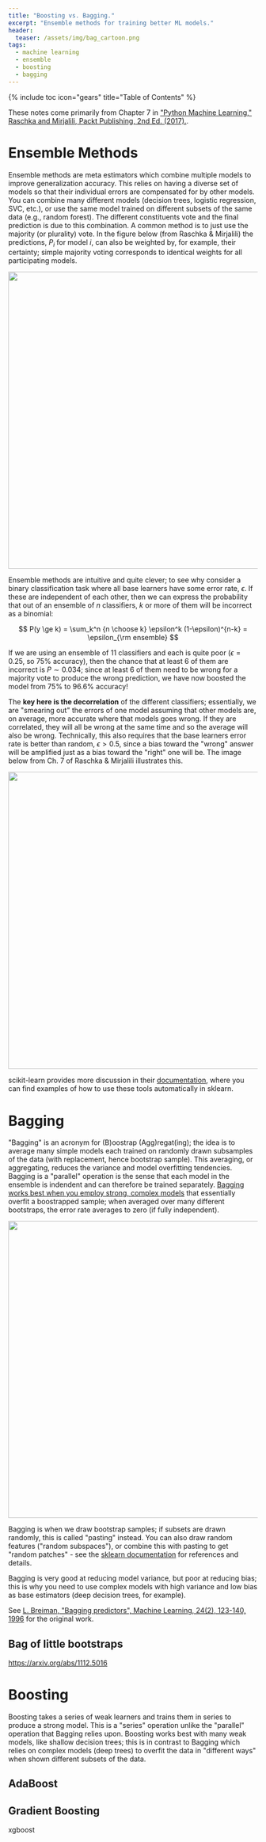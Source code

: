 ```yaml
---
title: "Boosting vs. Bagging."
excerpt: "Ensemble methods for training better ML models."
header:
  teaser: /assets/img/bag_cartoon.png
tags:
  - machine learning
  - ensemble
  - boosting
  - bagging
---
```


{% include toc icon="gears" title="Table of Contents" %}

These notes come primarily from Chapter 7 in ["Python Machine Learning," Raschka and Mirjalili, Packt Publishing, 2nd Ed. (2017).](https://www.packtpub.com/product/python-machine-learning-second-edition/9781787125933).

# Ensemble Methods

Ensemble methods are meta estimators which combine multiple models to improve generalization accuracy.  This relies on having a diverse set of models so that their individual errors are compensated for by other models.  You can combine many different models (decision trees, logistic regression, SVC, etc.), or use the same model trained on different subsets of the same data (e.g., random forest).  The different constituents vote and the final prediction is due to this combination.  A common method is to just use the majority (or plurality) vote.  In the figure below (from Raschka & Mirjalili) the predictions, $P_i$ for model $i$, can also be weighted by, for example, their certainty; simple majority voting corresponds to identical weights for all participating models.

<a href="https://raw.githubusercontent.com/PacktPublishing/Python-Machine-Learning-Second-Edition/master/Chapter07/images/07_02.png"><img style="float: center" src="raschka_07_02.png" width=600px></a>

Ensemble methods are intuitive and quite clever; to see why consider a binary classification task where all base learners have some error rate, $\epsilon$.  If these are independent of each other, then we can express the probability that out of an ensemble of $n$ classifiers, $k$ or more of them will be incorrect as a binomial:

$$
P(y \ge k) = \sum_k^n {n \choose k} \epsilon^k (1-\epsilon)^{n-k} = \epsilon_{\rm ensemble}
$$

If we are using an ensemble of 11 classifiers and each is quite poor ($\epsilon = 0.25$, so 75% accuracy), then the chance that at least 6 of them are incorrect is $P \sim 0.034$; since at least 6 of them need to be wrong for a majority vote to produce the wrong prediction, we have now boosted the model from 75% to 96.6% accuracy!

The **key here is the decorrelation** of the different classifiers; essentially, we are "smearing out" the errors of one model assuming that other models are, on average, more accurate where that models goes wrong.  If they are correlated, they will all be wrong at the same time and so the average will also be wrong.  Technically, this also requires that the base learners error rate is better than random, $\epsilon > 0.5$, since a bias toward the "wrong" answer will be amplified just as a bias toward the "right" one will be.  The image below from Ch. 7 of Raschka & Mirjalili illustrates this.

<a href="https://raw.githubusercontent.com/PacktPublishing/Python-Machine-Learning-Second-Edition/master/Chapter07/images/07_03.png"><img style="float: center" src="raschka_07_03.png" width=600px></a>

scikit-learn provides more discussion in their [documentation](https://scikit-learn.org/stable/modules/ensemble.html), where you can find examples of how to use these tools automatically in sklearn.

# Bagging

"Bagging" is an acronym for (B)oostrap (Agg)regat(ing); the idea is to average many simple models each trained on randomly drawn subsamples of the data (with replacement, hence bootstrap sample).  This averaging, or aggregating, reduces the variance and model overfitting tendencies.  Bagging is a "parallel" operation is the sense that each model in the ensemble is indendent and can therefore be trained separately.  [Bagging works best when you employ strong, complex models](https://scikit-learn.org/stable/modules/ensemble.html) that essentially overfit a boostrapped sample; when averaged over many different bootstraps, the error rate averages to zero (if fully independent).

<a href="https://raw.githubusercontent.com/PacktPublishing/Python-Machine-Learning-Second-Edition/master/Chapter07/images/07_06.png"><img style="float: center" src="raschka_07_06.png" width=600px></a>

Bagging is when we draw bootstrap samples; if subsets are drawn randomly, this is called "pasting" instead.  You can also draw random features ("random subspaces"), or combine this with pasting to get "random patches" - see the [sklearn documentation](https://scikit-learn.org/stable/modules/ensemble.html) for references and details.

Bagging is very good at reducing model variance, but poor at reducing bias; this is why you need to use complex models with high variance and low bias as base estimators (deep decision trees, for example).

See [L. Breiman, "Bagging predictors", Machine Learning, 24(2), 123-140, 1996](https://link.springer.com/article/10.1007/BF00058655) for the original work.

## Bag of little bootstraps

https://arxiv.org/abs/1112.5016

# Boosting
Boosting takes a series of weak learners and trains them in series to produce a strong model.  This is a "series" operation unlike the "parallel" operation that Bagging relies upon.  Boosting works best with many weak models, like shallow decision trees; this is in contrast to Bagging which relies on complex models (deep trees) to overfit the data in "different ways" when shown different subsets of the data.

## AdaBoost

## Gradient Boosting

xgboost


